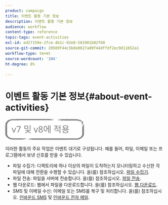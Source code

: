 ```yaml
---
product: campaign
title: 이벤트 활동 기본 정보
description: 이벤트 활동 기본 정보
audience: workflow
content-type: reference
topic-tags: event-activities
exl-id: ed27159e-2fce-4b1c-92e8-581901b82f60
source-git-commit: 20509f44c5b8e0827a09f44dffdf2ec9d11652a1
workflow-type: tm+mt
source-wordcount: '104'
ht-degree: 8%

---
```


# 이벤트 활동 기본 정보{#about-event-activities}

![](../../assets/common.svg)

이러한 활동의 주요 작업은 이벤트 대기로 구성됩니다. 예를 들어, 파일, 이메일 또는 프로그램에서 보낸 신호를 받을 수 있습니다.

* 파일 수집기: 디렉토리에 하나 이상의 파일이 도착하는지 모니터링하고 수신한 각 파일에 대해 전환을 수행할 수 있습니다. 을(를) 참조하십시오. [파일 수집기](file-collector.md).
* 파일 전송: 파일을 서버에 전송합니다. 을(를) 참조하십시오. [파일 전송](file-transfer.md).
* 웹 다운로드: 웹에서 파일을 다운로드합니다. 을(를) 참조하십시오. [웹 다운로드](web-download.md).
* SMS 및 이메일 수신: 이메일 또는 SMS를 복구 및 처리합니다. 을(를) 참조하십시오. [인바운드 SMS](inbound-sms.md) 및 [인바운드 전자 메일](inbound-emails.md).
